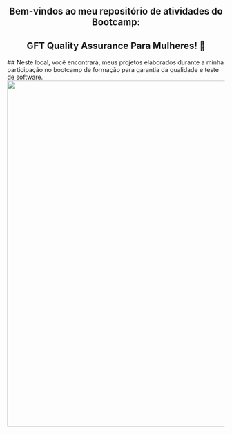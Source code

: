 <span align="center">

##  Bem-vindos ao meu repositório de atividades do Bootcamp: 
##  GFT Quality Assurance Para Mulheres! 👋 

<span align="justify">
## Neste local, você encontrará, meus projetos elaborados durante a minha participação no bootcamp de formação para garantia da qualidade e teste de software.
</span>


<div align="center">
<img src="https://user-images.githubusercontent.com/111321791/208073946-d8db832b-011a-47cf-8d93-3a4a12fd61ac.PNG" width="800px" />
</div>
